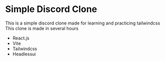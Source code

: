 # Simple Discord Clone

This is a simple discord clone made for learning and practicing tailwindcss
This clone is made in several hours

- React.js
- Vite
- Tailwindcss
- Headlessui
